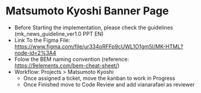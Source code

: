 # Matsumoto Kyoshi Banner Page

- Before Starting the implementation, please check the guidelines (mk_news_guideline_ver1.0 PPT EN)
- Link To the Figma File: https://www.figma.com/file/ur334oRFFp9cUWL1O1gm5I/MK-HTML?node-id=2%3A4
- Folow the BEM naming convention (reference: https://9elements.com/bem-cheat-sheet/)
- Workflow:
Projects > Matsumoto Kyoshi
    - Once assigned a ticket, move the kanban to work in Progress
    - Once Finished move to Code Review and add vianarafael as reviewer
